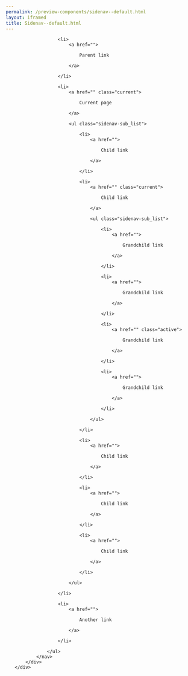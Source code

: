 ```yaml
--- 
permalink: /preview-components/sidenav--default.html
layout: iframed 
title: Sidenav--default.html
---
```

<div class="container">
    <div class="row">
        <div class="col-12 sidebar-col">
            <nav>
                <ul class="sidenav-list">

                    <li>
                        <a href="">

                            Parent link

                        </a>

                    </li>

                    <li>
                        <a href="" class="current">

                            Current page

                        </a>

                        <ul class="sidenav-sub_list">

                            <li>
                                <a href="">

                                    Child link

                                </a>

                            </li>

                            <li>
                                <a href="" class="current">

                                    Child link

                                </a>

                                <ul class="sidenav-sub_list">

                                    <li>
                                        <a href="">

                                            Grandchild link

                                        </a>

                                    </li>

                                    <li>
                                        <a href="">

                                            Grandchild link

                                        </a>

                                    </li>

                                    <li>
                                        <a href="" class="active">

                                            Grandchild link

                                        </a>

                                    </li>

                                    <li>
                                        <a href="">

                                            Grandchild link

                                        </a>

                                    </li>

                                </ul>

                            </li>

                            <li>
                                <a href="">

                                    Child link

                                </a>

                            </li>

                            <li>
                                <a href="">

                                    Child link

                                </a>

                            </li>

                            <li>
                                <a href="">

                                    Child link

                                </a>

                            </li>

                        </ul>

                    </li>

                    <li>
                        <a href="">

                            Another link

                        </a>

                    </li>

                </ul>
            </nav>
        </div>
    </div>
</div>